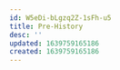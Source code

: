 ```yaml
---
id: W5eDi-bLgzq2Z-1sFh-u5
title: Pre-History
desc: ''
updated: 1639759165186
created: 1639759165186
---
```


